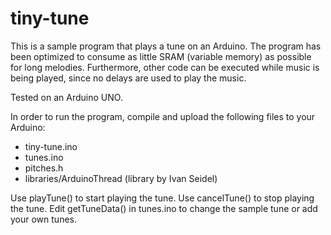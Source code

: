 # tiny-tune
This is a sample program that plays a tune on an Arduino. The program has been optimized to consume 
as little SRAM (variable memory) as possible for long melodies. Furthermore, other code can
be executed while music is being played, since no delays are used to play the music.

Tested on an Arduino UNO.

In order to run the program, compile and upload the following files to your Arduino:
- tiny-tune.ino
- tunes.ino
- pitches.h
- libraries/ArduinoThread (library by Ivan Seidel)

Use playTune() to start playing the tune. Use cancelTune() to stop playing the tune. Edit getTuneData() in tunes.ino to change the sample tune or add your own tunes.
